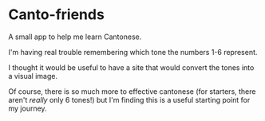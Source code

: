 # Canto-friends

A small app to help me learn Cantonese.

I'm having real trouble remembering which tone the numbers 1-6 represent.

I thought it would be useful to have a site that would convert the tones into a visual image.

Of course, there is so much more to effective cantonese (for starters, there aren't _really_ only 6 tones!)
but I'm finding this is a useful starting point for my journey.
